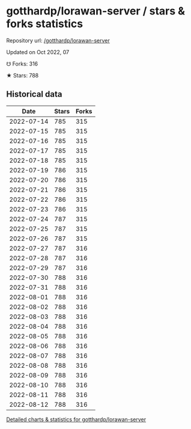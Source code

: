 # gotthardp/lorawan-server / stars & forks statistics

Repository url: [/gotthardp/lorawan-server](https://github.com/gotthardp/lorawan-server)

Updated on Oct 2022, 07

☋ Forks: 316

★ Stars: 788

## Historical data
| Date | Stars | Forks |
|------|-------|-------|
| 2022-07-14 | 785 | 315 | 
| 2022-07-15 | 785 | 315 | 
| 2022-07-16 | 785 | 315 | 
| 2022-07-17 | 785 | 315 | 
| 2022-07-18 | 785 | 315 | 
| 2022-07-19 | 786 | 315 | 
| 2022-07-20 | 786 | 315 | 
| 2022-07-21 | 786 | 315 | 
| 2022-07-22 | 786 | 315 | 
| 2022-07-23 | 786 | 315 | 
| 2022-07-24 | 787 | 315 | 
| 2022-07-25 | 787 | 315 | 
| 2022-07-26 | 787 | 315 | 
| 2022-07-27 | 787 | 316 | 
| 2022-07-28 | 787 | 316 | 
| 2022-07-29 | 787 | 316 | 
| 2022-07-30 | 788 | 316 | 
| 2022-07-31 | 788 | 316 | 
| 2022-08-01 | 788 | 316 | 
| 2022-08-02 | 788 | 316 | 
| 2022-08-03 | 788 | 316 | 
| 2022-08-04 | 788 | 316 | 
| 2022-08-05 | 788 | 316 | 
| 2022-08-06 | 788 | 316 | 
| 2022-08-07 | 788 | 316 | 
| 2022-08-08 | 788 | 316 | 
| 2022-08-09 | 788 | 316 | 
| 2022-08-10 | 788 | 316 | 
| 2022-08-11 | 788 | 316 | 
| 2022-08-12 | 788 | 316 | 


[Detailed charts & statistics for gotthardp/lorawan-server](https://reviewgithub.com/rep/gotthardp/lorawan-server)
